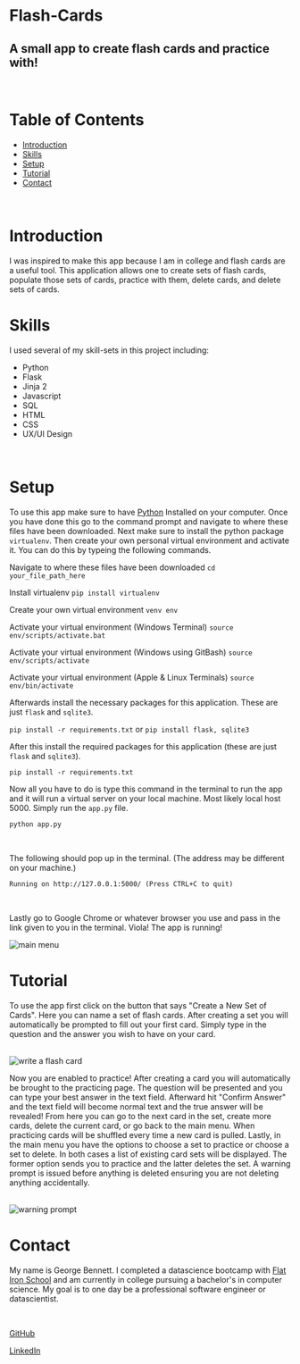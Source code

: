 # Flash-Cards

## A small app to create flash cards and practice with!
<br>

# Table of Contents

* <a href='#Introduction'>Introduction</a>
* <a href='#Skills'>Skills</a>
* <a href='#Setup'>Setup</a>
* <a href='#Tutorial'>Tutorial</a>
* <a href='#Contact'>Contact</a>
<br>

# Introduction

I was inspired to make this app because I am in college and flash cards are a useful tool. This application allows one to create sets of flash cards, populate those sets of cards, practice with them, delete cards, and delete sets of cards.
<br>

# Skills

I used several of my skill-sets in this project including:
* Python
* Flask
* Jinja 2
* Javascript
* SQL
* HTML
* CSS
* UX/UI Design
<br>

# Setup

To use this app make sure to have <a href="https://www.python.org/downloads/">Python</a> Installed on your computer. Once you have done this go to the command prompt and navigate to where these files have been downloaded. Next make sure to install the python package `virtualenv`. Then create your own personal virtual environment and activate it. You can do this by typeing the following commands. 
<br>

Navigate to where these files have been downloaded
`cd your_file_path_here`
<br>

Install virtualenv
`pip install virtualenv` 
<br>

Create your own virtual environment
`venv env`
<br>

Activate your virtual environment (Windows Terminal)
`source env/scripts/activate.bat`
<br>

Activate your virtual environment (Windows using GitBash)
`source env/scripts/activate`
<br>

Activate your virtual environment (Apple & Linux Terminals)
`source env/bin/activate`
<br>

Afterwards install the necessary packages for this application. These are just `flask` and `sqlite3`.
<br>

`pip install -r requirements.txt` or `pip install flask, sqlite3`
<br>

 After this install the required packages for this application (these are just `flask` and `sqlite3`). 
<br>

`pip install -r requirements.txt`
<br>

Now all you have to do is type this command in the terminal to run the app and it will run a virtual server on your local machine. Most likely local host 5000. Simply run the `app.py` file.
<br>

`python app.py`

<br>

The following should pop up in the terminal. (The address may be different on your machine.)<br>

`Running on http://127.0.0.1:5000/ (Press CTRL+C to quit)`

<br>

Lastly go to Google Chrome or whatever browser you use and pass in the link given to you in the terminal. Viola! The app is running!
<br>

<img alt='main menu' scr='./pics/Main-Menu.png' style='text-align: center;'>

<br>

# Tutorial

To use the app first click on the button that says "Create a New Set of Cards". Here you can name a set of flash cards. After creating a set you will automatically be prompted to fill out your first card. Simply type in the question and the answer you wish to have on your card.

<br>

<img alt='write a flash card' scr='./pics/Create-Card.png' style='text-align: center;'>

<br>

Now you are enabled to practice! After creating a card you will automatically be brought to the practicing page. The question will be presented and you can type your best answer in the text field. Afterward hit "Confirm Answer" and the text field will become normal text and the true answer will be revealed! From here you can go to the next card in the set, create more cards, delete the current card, or go back to the main menu. When practicing cards will be shuffled every time a new card is pulled. Lastly, in the main menu you have the options to choose a set to practice or choose a set to delete. In both cases a list of existing card sets will be displayed. The former option sends you to practice and the latter deletes the set. A warning prompt is issued before anything is deleted ensuring you are not deleting anything accidentally. 

<br>

<img alt='warning prompt' scr='./pics/Create-Card.png' style='text-align: center;'>

<br>

# Contact

My name is George Bennett. I completed a datascience bootcamp with <a href='https://flatironschool.com/'>Flat Iron School</a> and am currently in college pursuing a bachelor's in computer science. My goal is to one day be a professional software engineer or datascientist. 

<br>

<a href='https://github.com/GeorgeWilliamBennett/'>GitHub</a>

<a href='https://www.linkedin.com/feed/'>LinkedIn</a>
